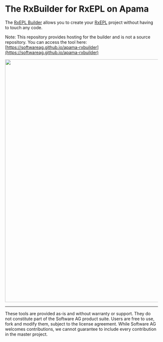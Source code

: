 # The RxBuilder for RxEPL on Apama
The [RxEPL Builder](https://softwareag.github.io/apama-rxbuilder/) allows you to create your [RxEPL](https://github.com/SoftwareAG/apama-rxepl) project without having to touch any code.

Note: This repository provides hosting for the builder and is not a source repository. You can access the tool here: [https://softwareag.github.io/apama-rxbuilder](https://softwareag.github.io/apama-rxbuilder)

<a href="https://softwareag.github.io/apama-rxbuilder/"><img src="https://softwareag.github.io/apama-rxbuilder/images/RxEPL.png" width="800"><a>


------------------------------

These tools are provided as-is and without warranty or support. They do not constitute part of the Software AG product suite. Users are free to use, fork and modify them, subject to the license agreement. While Software AG welcomes contributions, we cannot guarantee to include every contribution in the master project.
